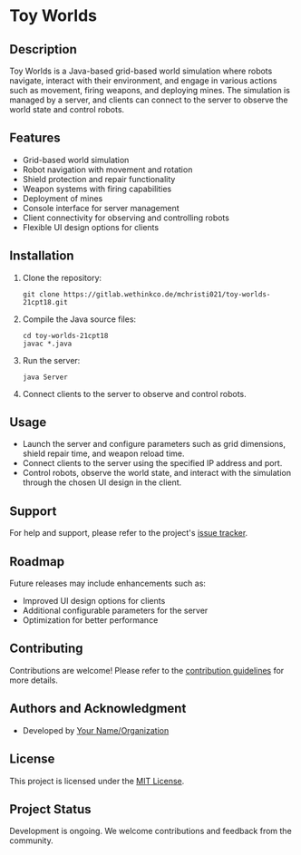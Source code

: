 # Toy Worlds

## Description
Toy Worlds is a Java-based grid-based world simulation where robots navigate, interact with their environment, and engage in various actions such as movement, firing weapons, and deploying mines. The simulation is managed by a server, and clients can connect to the server to observe the world state and control robots.

## Features
- Grid-based world simulation
- Robot navigation with movement and rotation
- Shield protection and repair functionality
- Weapon systems with firing capabilities
- Deployment of mines
- Console interface for server management
- Client connectivity for observing and controlling robots
- Flexible UI design options for clients

## Installation
1. Clone the repository:
    ```
    git clone https://gitlab.wethinkco.de/mchristi021/toy-worlds-21cpt18.git
    ```
2. Compile the Java source files:
    ```
    cd toy-worlds-21cpt18
    javac *.java
    ```
3. Run the server:
    ```
    java Server
    ```
4. Connect clients to the server to observe and control robots.

## Usage
- Launch the server and configure parameters such as grid dimensions, shield repair time, and weapon reload time.
- Connect clients to the server using the specified IP address and port.
- Control robots, observe the world state, and interact with the simulation through the chosen UI design in the client.

## Support
For help and support, please refer to the project's [issue tracker](https://gitlab.wethinkco.de/mchristi021/toy-worlds-21cpt18/-/issues).

## Roadmap
Future releases may include enhancements such as:
- Improved UI design options for clients
- Additional configurable parameters for the server
- Optimization for better performance

## Contributing
Contributions are welcome! Please refer to the [contribution guidelines](CONTRIBUTING.md) for more details.

## Authors and Acknowledgment
- Developed by [Your Name/Organization](https://gitlab.wethinkco.de/mchristi021/toy-worlds-21cpt18)

## License
This project is licensed under the [MIT License](LICENSE).

## Project Status
Development is ongoing. We welcome contributions and feedback from the community.

